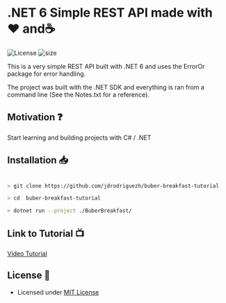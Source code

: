 # .NET 6 Simple REST API made with :heart: and:coffee:

![License](https://img.shields.io/github/license/jdrodriguezh/buber-breakfast-tutorial.svg) ![size](https://img.shields.io/github/repo-size/jdrodriguezh/buber-breakfast-tutorial)

This is a very simple REST API built with .NET 6 and uses the ErrorOr package for error handling.

The project was built with the .NET SDK and everything is ran from a command line (See the Notes.txt for a reference).

## Motivation :question:

Start learning and building projects with C# / .NET

## Installation :inbox_tray:

```bash

> git clone https://github.com/jdrodriguezh/buber-breakfast-tutorial

> cd  buber-breakfast-tutorial

> dotnet run --project ./BuberBreakfast/

```

## Link to Tutorial :tv:

[Video Tutorial](https://www.youtube.com/watch?v=PmDJIooZjBE)

## License :scroll:

- Licensed under [MIT License](https://github.com/jdrodriguezh/buber-breakfast-tutorial/blob/main/LICENSE)